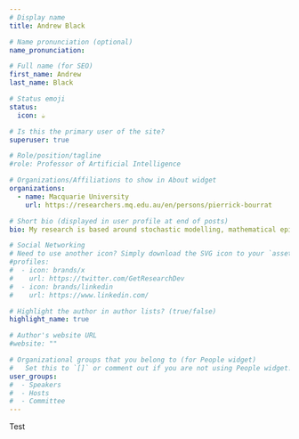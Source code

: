 ```yaml
---
# Display name
title: Andrew Black

# Name pronunciation (optional)
name_pronunciation: 

# Full name (for SEO)
first_name: Andrew 
last_name: Black

# Status emoji
status:
  icon: ☕️

# Is this the primary user of the site?
superuser: true

# Role/position/tagline
#role: Professor of Artificial Intelligence

# Organizations/Affiliations to show in About widget
organizations:
  - name: Macquarie University
    url: https://researchers.mq.edu.au/en/persons/pierrick-bourrat

# Short bio (displayed in user profile at end of posts)
bio: My research is based around stochastic modelling, mathematical epidemiology, evolution, probabilistic learning and Bayesian inference and Data Science.

# Social Networking
# Need to use another icon? Simply download the SVG icon to your `assets/media/icons/` folder.
#profiles:
#  - icon: brands/x
#    url: https://twitter.com/GetResearchDev
#  - icon: brands/linkedin
#    url: https://www.linkedin.com/

# Highlight the author in author lists? (true/false)
highlight_name: true

# Author's website URL
#website: ""

# Organizational groups that you belong to (for People widget)
#   Set this to `[]` or comment out if you are not using People widget.
user_groups:
#  - Speakers
#  - Hosts
#  - Committee
---
```


Test
